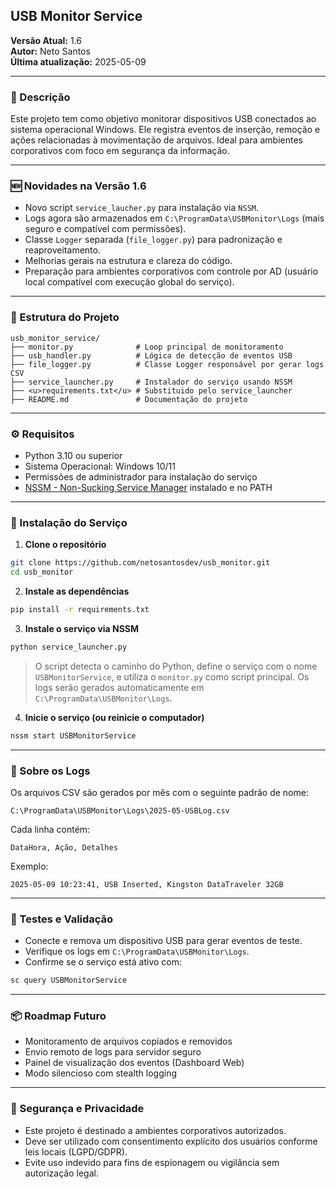 ## USB Monitor Service

**Versão Atual:** 1.6  
**Autor:** Neto Santos  
**Última atualização:** 2025-05-09

---

### 📌 Descrição

Este projeto tem como objetivo monitorar dispositivos USB conectados ao sistema operacional Windows. Ele registra eventos de inserção, remoção e ações relacionadas à movimentação de arquivos. Ideal para ambientes corporativos com foco em segurança da informação.

---

### 🆕 Novidades na Versão 1.6

- Novo script `service_laucher.py` para instalação via `NSSM`.
- Logs agora são armazenados em `C:\ProgramData\USBMonitor\Logs` (mais seguro e compatível com permissões).
- Classe `Logger` separada (`file_logger.py`) para padronização e reaproveitamento.
- Melhorias gerais na estrutura e clareza do código.
- Preparação para ambientes corporativos com controle por AD (usuário local compatível com execução global do serviço).

---

### 📁 Estrutura do Projeto

```
usb_monitor_service/
├── monitor.py              # Loop principal de monitoramento
├── usb_handler.py          # Lógica de detecção de eventos USB
├── file_logger.py          # Classe Logger responsável por gerar logs CSV
├── service_launcher.py     # Instalador do serviço usando NSSM
├── <u>requirements.txt</u> # Substituido pelo service_launcher
├── README.md               # Documentação do projeto
```

---

### ⚙️ Requisitos

- Python 3.10 ou superior
- Sistema Operacional: Windows 10/11
- Permissões de administrador para instalação do serviço
- [NSSM - Non-Sucking Service Manager](https://nssm.cc/) instalado e no PATH

---

### 🚀 Instalação do Serviço

1. **Clone o repositório**

```bash
git clone https://github.com/netosantosdev/usb_monitor.git
cd usb_monitor
```

2. **Instale as dependências**

```bash
pip install -r requirements.txt
```

3. **Instale o serviço via NSSM**

```bash
python service_launcher.py
```

> O script detecta o caminho do Python, define o serviço com o nome `USBMonitorService`, e utiliza o `monitor.py` como script principal. Os logs serão gerados automaticamente em `C:\ProgramData\USBMonitor\Logs`.

4. **Inicie o serviço (ou reinicie o computador)**

```bash
nssm start USBMonitorService
```

---

### 📄 Sobre os Logs

Os arquivos CSV são gerados por mês com o seguinte padrão de nome:

```
C:\ProgramData\USBMonitor\Logs\2025-05-USBLog.csv
```

Cada linha contém:

```
DataHora, Ação, Detalhes
```

Exemplo:
```
2025-05-09 10:23:41, USB Inserted, Kingston DataTraveler 32GB
```

---

### 🧪 Testes e Validação

- Conecte e remova um dispositivo USB para gerar eventos de teste.
- Verifique os logs em `C:\ProgramData\USBMonitor\Logs`.
- Confirme se o serviço está ativo com:

```bash
sc query USBMonitorService
```

---

### 📦 Roadmap Futuro

- Monitoramento de arquivos copiados e removidos
- Envio remoto de logs para servidor seguro
- Painel de visualização dos eventos (Dashboard Web)
- Modo silencioso com stealth logging

---

### 🔐 Segurança e Privacidade

- Este projeto é destinado a ambientes corporativos autorizados.
- Deve ser utilizado com consentimento explícito dos usuários conforme leis locais (LGPD/GDPR).
- Evite uso indevido para fins de espionagem ou vigilância sem autorização legal.